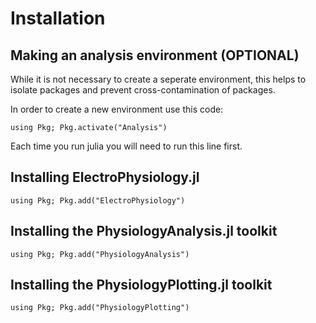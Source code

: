 # Installation

## Making an analysis environment (OPTIONAL)
While it is not necessary to create a seperate environment, this helps to isolate packages and prevent cross-contamination of packages. 

In order to create a new environment use this code: 
```
using Pkg; Pkg.activate("Analysis")
```

Each time you run julia you will need to run this line first. 

## Installing ElectroPhysiology.jl

```
using Pkg; Pkg.add("ElectroPhysiology")
```

## Installing the PhysiologyAnalysis.jl toolkit
```
using Pkg; Pkg.add("PhysiologyAnalysis")
```

## Installing the PhysiologyPlotting.jl toolkit
```
using Pkg; Pkg.add("PhysiologyPlotting")
```